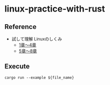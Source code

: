 # linux-practice-with-rust

## Reference

* 試して理解 Linuxのしくみ
  * [1章〜4章](https://zenn.dev/elvis/scraps/9ddd9a012c1621)
  * [5章〜8章](https://zenn.dev/elvis/scraps/3a022eafa4cb8b)

## Execute

```test
cargo run --example ${file_name}
```
